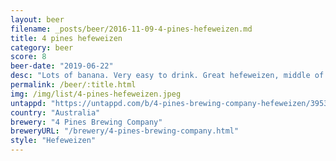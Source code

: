 ```yaml
---
layout: beer
filename: _posts/beer/2016-11-09-4-pines-hefeweizen.md
title: 4 pines hefeweizen
category: beer
score: 8
beer-date: "2019-06-22"
desc: "Lots of banana. Very easy to drink. Great hefeweizen, middle of the road. Upset I haven’t had this sooner"
permalink: /beer/:title.html
img: /img/list/4-pines-hefeweizen.jpeg
untappd: "https://untappd.com/b/4-pines-brewing-company-hefeweizen/39530"
country: "Australia"
brewery: "4 Pines Brewing Company"
breweryURL: "/brewery/4-pines-brewing-company.html"
style: "Hefeweizen"
---
```

